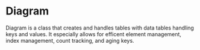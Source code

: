 # Diagram
Diagram is a class that creates and handles tables with data tables handling keys and values. It especially allows for efficent element management, index management, count tracking, and aging keys.
